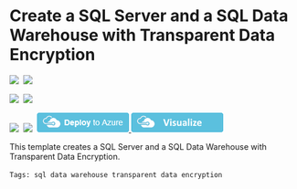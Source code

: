 # Create a SQL Server and a SQL Data Warehouse with Transparent Data Encryption

<IMG SRC="https://azurequickstartsservice.blob.core.windows.net/badges/201-sql-data-warehouse-transparent-encryption-create/PublicLastTestDate.svg" />&nbsp;
<IMG SRC="https://azurequickstartsservice.blob.core.windows.net/badges/201-sql-data-warehouse-transparent-encryption-create/PublicDeployment.svg" />&nbsp;

<IMG SRC="https://azurequickstartsservice.blob.core.windows.net/badges/201-sql-data-warehouse-transparent-encryption-create/FairfaxLastTestDate.svg" />&nbsp;
<IMG SRC="https://azurequickstartsservice.blob.core.windows.net/badges/201-sql-data-warehouse-transparent-encryption-create/FairfaxDeployment.svg" />&nbsp;

<IMG SRC="https://azurequickstartsservice.blob.core.windows.net/badges/201-sql-data-warehouse-transparent-encryption-create/BestPracticeResult.svg" />&nbsp;
<IMG SRC="https://azurequickstartsservice.blob.core.windows.net/badges/201-sql-data-warehouse-transparent-encryption-create/CredScanResult.svg" />&nbsp;
<a href="https://portal.azure.com/#create/Microsoft.Template/uri/https%3A%2F%2Fraw.githubusercontent.com%2FAzure%2Fazure-quickstart-templates%2Fmaster%2F201-sql-data-warehouse-transparent-encryption-create%2Fazuredeploy.json" target="_blank">
    <img src="https://raw.githubusercontent.com/Azure/azure-quickstart-templates/master/1-CONTRIBUTION-GUIDE/images/deploytoazure.png"/>
</a>
<a href="http://armviz.io/#/?load=https%3A%2F%2Fraw.githubusercontent.com%2FAzure%2Fazure-quickstart-templates%2Fmaster%2F201-sql-data-warehouse-transparent-encryption-create%2Fazuredeploy.json" target="_blank">
    <img src="https://raw.githubusercontent.com/Azure/azure-quickstart-templates/master/1-CONTRIBUTION-GUIDE/images/visualizebutton.png"/>
</a>

This template creates a SQL Server and a SQL Data Warehouse with Transparent Data Encryption.

`Tags: sql data warehouse transparent data encryption`

